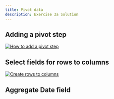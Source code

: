 ```yaml
---
title: Pivot data
description: Exercise 3a Solution
---
```

## Adding a pivot step
[![How to add a pivot step](/gifs/3.1.gif)](/gifs/3.1.gif)

## Select fields for rows to columns

[![Create rows to columns](/gifs/3.2.gif)](/gifs/3.2.gif)

## Aggregate Date field